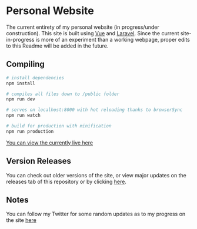 # Personal Website
The current entirety of my personal website (in progress/under construction). This site is built using [Vue](https://vuejs.org/) and [Laravel](https://laravel.com/). Since the current site-in-progress is more of an experiment than a working webpage, proper edits to this Readme will be added in the future.

## Compiling

``` bash
# install dependencies
npm install

# compiles all files down to /public folder
npm run dev

# serves on localhost:8000 with hot reloading thanks to browserSync
npm run watch

# build for production with minification
npm run production
```

[You can view the currently live here](http://abbondanzo.com)

## Version Releases
You can check out older versions of the site, or view major updates on the releases tab of this repository or by clicking [here](https://github.com/Abbondanzo/PersonalWebsite/releases).

## Notes
You can follow my Twitter for some random updates as to my progress on the site [here](https://twitter.com/PAbbondanzo)

